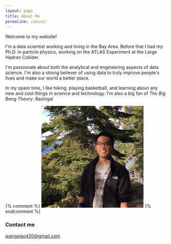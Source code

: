 ```yaml
---
layout: page
title: About Me
permalink: /about/
---
```


Welcome to my website!

I'm a data scientist working and living in the Bay Area. Before that I had my Ph.D. in particle physics, working on the ATLAS Experiment at the Large Hadron Collider.

I'm passionate about both the analytical and engineering aspects of data science. I'm also a strong believer of using data to truly improve people's lives and make our world a better place.

In my spare time, I like hiking, playing basketball, and learning about any new and cool things in science and technology. I'm also a big fan of *The Big Bang Theory*. Bazinga!

{% comment %}
![_config.yml](/images/IMG_0527.jpg)
{% endcomment %}

### Contact me

[wangxiao420@gmail.com](mailto:wangxiao420@gmail.com)
